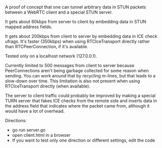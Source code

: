 A proof of concept that one can tunnel arbitrary data in STUN packets between a
WebRTC client and a special STUN server.

It gets about 60kbps from server to client by embedding data in STUN mapped
address fields.

It gets about 200kbps from client to server by embedding data in ICE check
ufrags.  It's faster (350kbps) when using RTCIceTransport directly rather than
RTCPeerConnection, if it's available.

Tested only on a localhost network (127.0.0.1).

Currently limited to 500 messages from client to server because PeerConnections
aren't being garbage collected for some reason when sending.  You can work
around that by recycling m-lines, but that leads to a slow-down over time.  This
limitation is also not present when using RTCIceTransport directly (when
available).

The server to client traffic could probably be improved by making a special TURN
server that fakes ICE checks from the remote side and inserts data in the
address field that indicates where the packet came from, although it would have
a lot of overhead.

Directions:
- go run server.go
- open client.html in a browser
- If you want to test only one direction or different settings, edit the code
